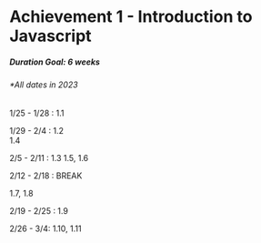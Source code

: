 # Achievement 1 - Introduction to Javascript

##### Duration Goal: 6 weeks
###### \*All dates in 2023

1/25 - 1/28 : 1.1

1/29 - 2/4 : 1.2  
1.4

2/5 - 2/11 : 1.3 
1.5, 1.6

2/12 - 2/18 : BREAK 

1.7, 1.8

2/19 - 2/25 : 1.9

2/26 - 3/4: 1.10, 1.11

